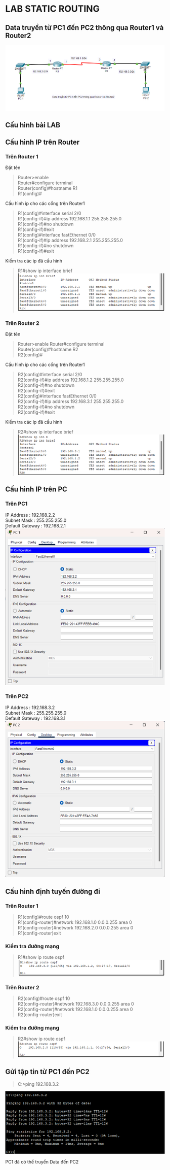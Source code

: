# LAB STATIC ROUTING
## Data truyền từ PC1 đến PC2 thông qua Router1 và Router2
![Alt text](../imgs/LABSTATICROUTING.jpg)

## Cấu hình bài LAB
## Cấu hình IP trên Router
### Trên Router 1
Đặt tên 
> Router>enable   
Router#configure terminal   
Router(config)#hostname R1  
R1(config)# 

Cấu hình ip cho các cổng trên Router1
> R1(config)#interface serial 2/0  
R1(config-if)#ip address 192.168.1.1 255.255.255.0  
R1(config-if)#no shutdown  
R1(config-if)#exit  
R1(config)#interface fastEthernet 0/0  
R1(config-if)#ip address 192.168.2.1 255.255.255.0  
R1(config-if)#no shutdown  
R1(config-if)#exit   

Kiểm tra các ip đã cấu hình

>R1#show ip interface brief  
![Alt text](../imgs/image-1.png)

### Trên Router 2
Đặt tên 
> Router>enable 
Router#configure terminal   
Router(config)#hostname R2  
R2(config)#  

Cấu hình ip cho các cổng trên Router1  
> R2(config)#interface serial 2/0  
R2(config-if)#ip address 192.168.1.2 255.255.255.0  
R2(config-if)#no shutdown  
R2(config-if)#exit  
R2(config)#interface fastEthernet 0/0  
R2(config-if)#ip address 192.168.3.1 255.255.255.0  
R2(config-if)#no shutdown  
R2(config-if)#exit  

Kiểm tra các ip đã cấu hình

>R2#show ip interface brief  
![Alt text](../imgs/image-2.png)

## Cấu hình IP trên PC
### Trên PC1
IP Address : 192.168.2.2  
Subnet Mask : 255.255.255.0  
Default Gateway : 192.168.2.1  
![Alt text](../imgs/image-3.png)

### Trên PC2
IP Address : 192.168.3.2  
Subnet Mask : 255.255.255.0  
Default Gateway : 192.168.3.1  
![Alt text](../imgs/image-4.png)

## Cấu hình định tuyến đường đi 
### Trên Router 1
>R1(config)#route ospf 10  
R1(config-router)#network 192.168.1.0 0.0.0.255 area 0  
R1(config-router)#network 192.168.2.0 0.0.0.255 area 0  
R1(config-router)exit  
 
### Kiểm tra đường mạng 
>R1#show ip route ospf 
![Alt text](../imgs/image-5.png)

### Trên Router 2
>R2(config)#route ospf 10  
R2(config-router)#network 192.168.3.0 0.0.0.255 area 0  
R2(config-router)#network 192.168.1.0 0.0.0.255 area 0  
R2(config-router)exit  
### Kiểm tra đường mạng 
>R2#show ip route ospf  
![Alt text](../imgs/image-6.png)

## Gửi tập tin từ PC1 đến PC2
> C:\>ping 192.168.3.2  

![Alt text](../imgs/image-7.png)

PC1 đã có thể truyển Data đến PC2